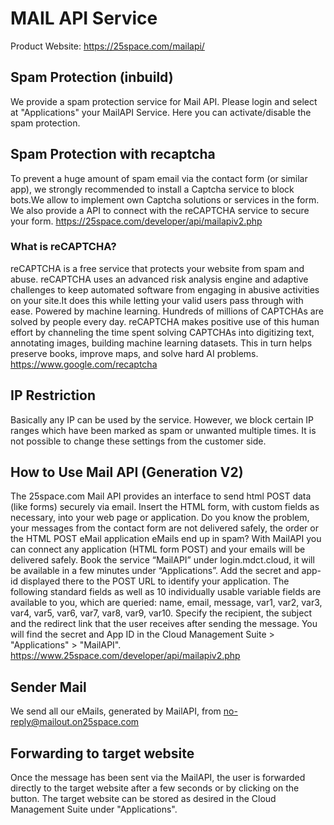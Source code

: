 # MAIL API Service
Product Website: https://25space.com/mailapi/

## Spam Protection (inbuild)
We provide a spam protection service for Mail API. Please login and select at "Applications" your MailAPI Service. Here you can activate/disable the spam protection.

## Spam Protection with recaptcha
To prevent a huge amount of spam email via the contact form (or similar app), we strongly recommended to install a Captcha service to block bots.We allow to implement own Captcha solutions or services in the form.
We also provide a API to connect with the reCAPTCHA service to secure your form. https://25space.com/developer/api/mailapiv2.php

### What is reCAPTCHA?
reCAPTCHA is a free service that protects your website from spam and abuse. reCAPTCHA uses an advanced risk analysis engine and adaptive challenges to keep automated software from engaging in abusive activities on your site.It does this while letting your valid users pass through with ease. Powered by machine learning. Hundreds of millions of CAPTCHAs are solved by people every day. reCAPTCHA makes positive use of this human effort by channeling the time spent solving CAPTCHAs into digitizing text, annotating images, building machine learning datasets. This in turn helps preserve books, improve maps, and solve hard AI problems.
https://www.google.com/recaptcha

## IP Restriction
Basically any IP can be used by the service. However, we block certain IP ranges which have been marked as spam or unwanted multiple times. It is not possible to change these settings from the customer side.

## How to Use Mail API (Generation V2)
The 25space.com Mail API provides an interface to send html POST data (like forms) securely via email. Insert the HTML form, with custom fields as necessary, into your web page or application.
Do you know the problem, your messages from the contact form are not delivered safely, the order or the HTML POST eMail application eMails end up in spam? With MailAPI you can connect any application (HTML form POST) and your emails will be delivered safely.
Book the service “MailAPI” under login.mdct.cloud, it will be available in a few minutes under “Applications”. Add the secret and app-id displayed there to the POST URL to identify your application.
The following standard fields as well as 10 individually usable variable fields are available to you, which are queried: name, email, message, var1, var2, var3, var4, var5, var6, var7, var8, var9, var10.
Specify the recipient, the subject and the redirect link that the user receives after sending the message.
You will find the secret and App ID in the Cloud Management Suite > "Applications" > "MailAPI".
https://www.25space.com/developer/api/mailapiv2.php

## Sender Mail
We send all our eMails, generated by MailAPI, from no-reply@mailout.on25space.com

## Forwarding to target website
Once the message has been sent via the MailAPI, the user is forwarded directly to the target website after a few seconds or by clicking on the button. The target website can be stored as desired in the Cloud Management Suite under "Applications".
